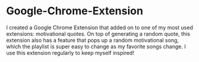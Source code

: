 # Google-Chrome-Extension

I created a Google Chrome Extension that added on to one of my most used extensions: motivational quotes. On top of generating a random quote,
this extension also has a feature that pops up a random motivational song, which the playlist is super easy to change as my favorite songs change.
I use this extension regularly to keep myself inspired!
